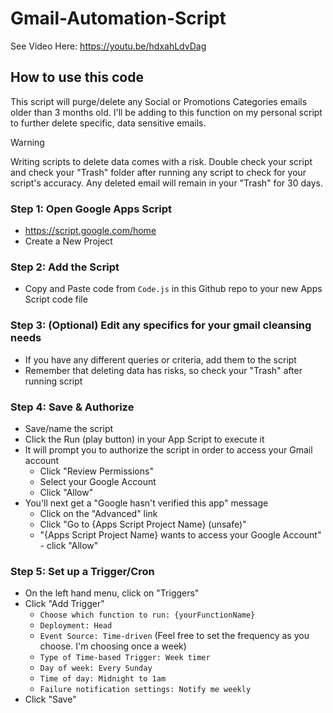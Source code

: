 # Gmail-Automation-Script
See Video Here: https://youtu.be/hdxahLdvDag
## How to use this code
This script will purge/delete any Social or Promotions Categories emails older than 3 months old.  I'll be adding to this function on my personal script to further delete specific, data sensitive emails.
> [!WARNING]  
> Writing scripts to delete data comes with a risk.  Double check your script and check your "Trash" folder after running any script to check for your script's accuracy.  Any deleted email will remain in your "Trash" for 30 days.

### Step 1: Open Google Apps Script
* https://script.google.com/home
* Create a New Project

### Step 2: Add the Script
* Copy and Paste code from `Code.js` in this Github repo to your new Apps Script code file

### Step 3: (Optional) Edit any specifics for your gmail cleansing needs
* If you have any different queries or criteria, add them to the script
* Remember that deleting data has risks, so check your "Trash" after running script

### Step 4: Save & Authorize
* Save/name the script
* Click the Run (play button) in your App Script to execute it
* It will prompt you to authorize the script in order to access your Gmail account
  * Click "Review Permissions"
  * Select your Google Account
  * Click "Allow"
* You'll next get a "Google hasn't verified this app" message
   * Click on the "Advanced" link
   * Click "Go to {Apps Script Project Name} (unsafe)"
   * "{Apps Script Project Name} wants to access your Google Account" - click "Allow"

### Step 5: Set up a Trigger/Cron
* On the left hand menu, click on "Triggers"
* Click "Add Trigger"
  * `Choose which function to run: {yourFunctionName}`
  * `Deployment: Head`
  * `Event Source: Time-driven` (Feel free to set the frequency as you choose.  I'm choosing once a week)
  * `Type of Time-based Trigger: Week timer`
  * `Day of week: Every Sunday`
  * `Time of day: Midnight to 1am`
  * `Failure notification settings: Notify me weekly`
* Click "Save"



